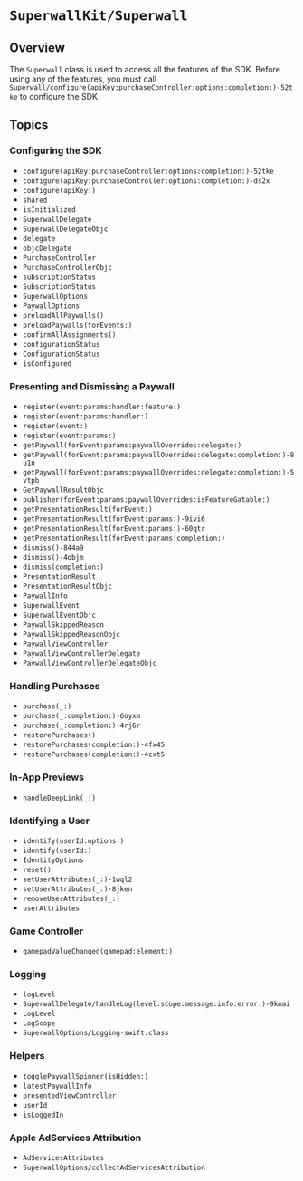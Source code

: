 # ``SuperwallKit/Superwall``

## Overview

The ``Superwall`` class is used to access all the features of the SDK. Before using any of the features, you must call ``Superwall/configure(apiKey:purchaseController:options:completion:)-52tke`` to configure the SDK.

## Topics

### Configuring the SDK

- ``configure(apiKey:purchaseController:options:completion:)-52tke``
- ``configure(apiKey:purchaseController:options:completion:)-ds2x``
- ``configure(apiKey:)``
- ``shared``
- ``isInitialized``
- ``SuperwallDelegate``
- ``SuperwallDelegateObjc``
- ``delegate``
- ``objcDelegate``
- ``PurchaseController``
- ``PurchaseControllerObjc``
- ``subscriptionStatus``
- ``SubscriptionStatus``
- ``SuperwallOptions``
- ``PaywallOptions``
- ``preloadAllPaywalls()``
- ``preloadPaywalls(forEvents:)``
- ``confirmAllAssignments()``
- ``configurationStatus``
- ``ConfigurationStatus``
- ``isConfigured``

### Presenting and Dismissing a Paywall

- ``register(event:params:handler:feature:)``
- ``register(event:params:handler:)``
- ``register(event:)``
- ``register(event:params:)``
- ``getPaywall(forEvent:params:paywallOverrides:delegate:)``
- ``getPaywall(forEvent:params:paywallOverrides:delegate:completion:)-8u1n``
- ``getPaywall(forEvent:params:paywallOverrides:delegate:completion:)-5vtpb``
- ``GetPaywallResultObjc``
- ``publisher(forEvent:params:paywallOverrides:isFeatureGatable:)``
- ``getPresentationResult(forEvent:)``
- ``getPresentationResult(forEvent:params:)-9ivi6``
- ``getPresentationResult(forEvent:params:)-60qtr``
- ``getPresentationResult(forEvent:params:completion:)``
- ``dismiss()-844a9``
- ``dismiss()-4objm``
- ``dismiss(completion:)``
- ``PresentationResult``
- ``PresentationResultObjc``
- ``PaywallInfo``
- ``SuperwallEvent``
- ``SuperwallEventObjc``
- ``PaywallSkippedReason``
- ``PaywallSkippedReasonObjc``
- ``PaywallViewController``
- ``PaywallViewControllerDelegate``
- ``PaywallViewControllerDelegateObjc``

### Handling Purchases

- ``purchase(_:)``
- ``purchase(_:completion:)-6oyxm``
- ``purchase(_:completion:)-4rj6r``
- ``restorePurchases()``
- ``restorePurchases(completion:)-4fx45``
- ``restorePurchases(completion:)-4cxt5``

### In-App Previews

- ``handleDeepLink(_:)``

### Identifying a User

- ``identify(userId:options:)``
- ``identify(userId:)``
- ``IdentityOptions``
- ``reset()``
- ``setUserAttributes(_:)-1wql2``
- ``setUserAttributes(_:)-8jken``
- ``removeUserAttributes(_:)``
- ``userAttributes``

### Game Controller

- ``gamepadValueChanged(gamepad:element:)``

### Logging

- ``logLevel``
- ``SuperwallDelegate/handleLog(level:scope:message:info:error:)-9kmai``
- ``LogLevel``
- ``LogScope``
- ``SuperwallOptions/Logging-swift.class``

### Helpers

- ``togglePaywallSpinner(isHidden:)``
- ``latestPaywallInfo``
- ``presentedViewController``
- ``userId``
- ``isLoggedIn``

### Apple AdServices Attribution

- ``AdServicesAttributes``
- ``SuperwallOptions/collectAdServicesAttribution``
